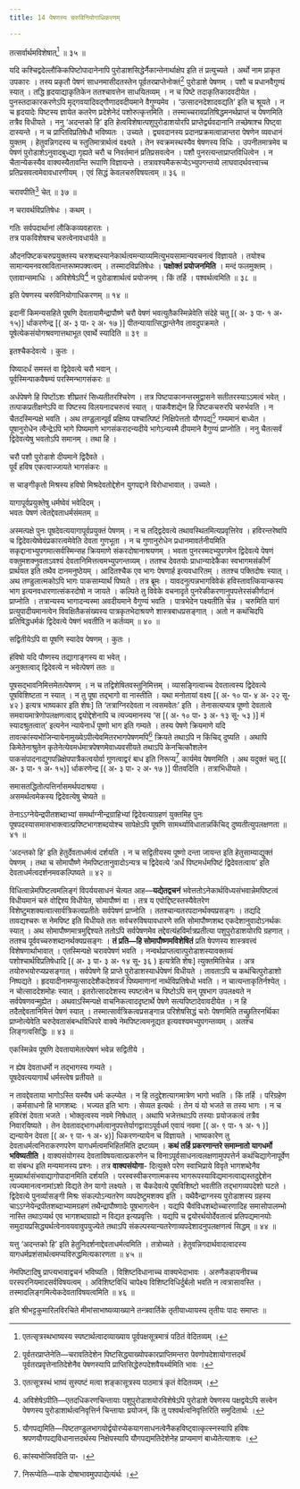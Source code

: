 ```yaml
---
title: 14 पेषणस्य चरुविनियोगाधिकरणम्

---
```

तत्सर्वार्थमविशेषात्[^1] ॥ ३५ ॥

[^1]: एतत्सृत्रस्थभाष्यस्य स्पष्टार्थत्वादव्याख्याय पूर्वपक्षसूत्रमात्रं पठितं वेदितव्यम् ।


यदि कश्चिद्वदेल्लौकिकपिष्टोपादानेनापि पुरोडाशसिद्धेर्नैकान्तेनार्थाक्षेप इति तं प्रत्युच्यते । अर्थो नाम प्राकृत उपकारः । तस्य प्रकृतौ पेषणं साधनमासीदतस्तेन पूर्वतरप्राप्तेनोक्तं[^2] पुरोडाशे पेषणम् । पशौ च प्रधानवैगुण्यं स्यात् । तद्धि हृदयाद्याकृतिकेन ततश्चावत्तेन साधयितव्यम् । न च पिष्टे तदाकृतिकादवदीयेत । पुनस्तदाकारकरणेऽपि मृद्गवयादिवद्गौणादवदीयमाने वैगुण्यमेव । ‘उत्सादनदेशादवद्यति’ इति च श्रूयते । न च हृदयादेः पिष्टस्य ज्ञायेत कतरेण प्रदेशेनेदं पशोरुत्कृत्तमिति । तस्माच्चरावप्रतिषिद्धमनर्थप्राप्तं च पेषणमिति तत्रैव विधीयते । ननु ‘अदन्तको हि’ इति हेत्वविशेषात्पशुपुरोडाशयोरपि प्राप्तेर्द्व्यवदानानि तच्छेषाश्च पिष्ट्वा दास्यन्ते । न च प्राप्तिविप्रतिषेधौ भविष्यतः । उच्यते । द्व्यवदानस्य प्रदानप्रक्रमत्वान्नान्तरा पेषणेन व्यवधानं युक्तम् । हेतुवन्निगदस्य च स्तुतिमात्रार्थत्वं वक्ष्यते । तेन स्वक्रमस्थस्यैव षेषणस्य विधिः । उपनीतमात्रमेव च पेषणं पुरोडाशेऽनुवादबुध्द्या गृह्यते चरौ च निवर्तमानं प्रतिप्रसवत्वेन । पशौ पुनरत्यन्ताप्राप्तविधित्वेन । न चैतान्येकस्यैव वाक्यस्यैतावन्ति रूपाणि विज्ञायन्ते । तत्रावश्यमैकरूप्येऽभ्युपगन्तव्ये लाघवादर्थवत्त्वाच्च प्रतिप्रसवत्वमेवावधारणीयम् । एवं सिद्धं केवलचरुविषयत्वम् ॥ ३६ ॥

[^2]: पूर्वतरप्राप्तेनेति—चरावतिदेशेन पिष्टसिद्ध्याख्योपकारप्राप्तिमन्तरा पेवणोपदेशायोगात्तदर्थं पूर्वतरप्रवृत्तेनातिदेशेनैव पेषणस्यापि प्राप्तिसिद्धेरुपदेशवैयर्थ्यमिति भावः ।


चरावपीति[^3] चेत् ॥ ३७ ॥

[^3]: एतत्सूत्रस्थं भाष्यं सुस्पष्टं मत्वा शङ्कासूत्रस्य पाठमात्रं कृतं वेदितव्यम् ।


न चरावर्थविप्रतिषेधः । कथम् ।

गतिः सर्वपदार्थानां लौकिकव्यवहारतः ।  
तत्र पाकविशेषश्च चरुत्वेनावधार्यते ॥  


औदनपिष्टकचरुप्रयुक्तस्य चरुशब्दस्यानेकार्थत्वमन्याय्यमित्युभयसामान्यवचनत्वं विज्ञायते । तयोश्च सामान्यमनवस्रावितान्तरूष्मपक्वत्वम् । तस्मादविप्रतिषेधः । **पक्षोक्तं प्रयोजनमिति** । मन्दं फलमुक्तम् । एतावान्समाधिः । अविशेषेऽपि[^4] न पुरोडाशार्थत्वं प्रयोजनम् । किं तर्हि । पश्वर्थत्वमिति ॥ ३८ ॥

[^4]: अविशेषेऽपीति—एतदधिकरणचिन्तायाः पशुपुरोडाशयोरविशेषेऽपि पुरोडाशे पेषणस्य पक्षद्वयेऽपि सत्त्वेन पेषणस्य पुरोडाशार्थत्वनिवृत्तिर्न चिन्तायाः प्रयोजनं, किं तु पश्वर्थत्वनिवृत्तिरिति समुदितार्थः ।


इति पेषणस्य चरुविनियोगाधिकरणम् ॥ १४ ॥

इदानीं किमन्यसहिते पूषणि देवतायामैन्द्रापौष्णे चरौ पेषणं भवत्युतैकस्मिन्नेवेति संदेहे चतु \[( अ॰ ३ पा॰ १ अ॰ १५)\] र्धाकरणेन्द्र \[( अ॰ ३ पा॰ २ अ॰ १७ )\] पीतन्यायात्सिद्धान्तेनैव तावदुपक्रमते । पूषेत्येकसंयोगश्रवणात्तथाभूत एवार्थे स्यादिति ॥ ३९ ॥

इतश्चैकदेवत्ये । कुतः ।

पिष्यादर्धं समस्तं वा द्विदेवत्ये चरौ भवान् ।  
पूर्वस्मिन्पाकवैषम्यं परस्मिन्भागसंकरः ॥  


अर्धपेषणे हि पिष्टोंऽशः शीघ्रतरं सिध्यतीतरश्चिरेण । तत्र पिष्टपाकानन्तरमुद्वासने सतीतरस्याऽऽमत्वं भवेत् । तत्पाकप्रतीक्षणेऽपि वा पिष्टस्य विलयनादचरुत्वं स्यात् । पाकवैशद्येन हि पिष्टकचरुरपि चरुर्भवति । न चैतदस्मिन्पक्षे भवति । अथ तण्डुलान्पूर्वं प्रक्षिष्य पश्चात्पिष्टं निक्षिपेत्ततो यौगपद्यं[^5] गम्यमानं बाध्येत । पूषानुरोधेन त्वैन्द्रेऽपि भागे पिष्यमाणे भागसंकरादन्यदीये भागेऽन्यस्मै दीयमाने वैगुण्यं प्राप्नोति । ननु चैतत्सर्वं द्विदेवत्येषु भवतोऽपि समानम् । तथा हि ।

[^5]: यौगपद्यमिति—पिष्टतण्डुलभागयोर्द्वयोरप्येकयागसाधनत्वेनैकहविष्ट्वात्कृत्स्नस्यापि हविषः श्रपणयौगपद्यविधानात्तदर्थस्य निक्षेपस्यापि यौगपद्यमतिदेशेनेह प्राप्यमाणं बाध्येतेत्याशयः ।


चरौ पशौ पुरोडाशे दीयमाने द्विदैवते ।  
पूर्वं हविष एकत्वाज्जायते भागसंकरः ॥  


स चाङ्गीकृतो मिश्रस्य हविषो मिश्रदेवतोद्देशेन युगपद्दाने विरोधाभावात् । उच्यते ।

यागापूर्वप्रयुक्तेषु धर्मष्वेवं भवेदिदम् ।  
भवतः पेषणं त्वेतद्देवताधर्मसंमतम् ॥  


अस्मत्पक्षे पुनः पूषदेवत्ययागापूर्वप्रयुक्तं पेषणम् । न च तद्द्विदेवत्ये तथावस्थितमित्यप्रवृत्तिरेव । हविरन्तरेष्वपि च द्विदेवत्येष्वेवंप्रकारत्वमेवेति देवता गुणभूता । न च गुणानुरोधेन प्रधानमावर्तनीयमिति सकृद्दानाभ्युपगमात्सर्वस्मिन्सह क्रियमाणे संकरदोषानाश्रयणम् । भवता पुनरस्मदभ्युपगमेन द्विदेवत्ये पेषणं वक्तुमशक्नुवताऽवश्यं देवतानिमित्तत्वमभ्युपगन्तव्यम् । ततश्च देवतयोः प्राधान्यादेकैका स्वभागमसंकीर्णं प्रार्थयत इति तथैव दानमनुष्ठेयम् । आदितश्चैक एव भागः पेषणार्ह इत्यवधारितम् । ततश्च पक्तिदोषः स्यात् । अथ तण्डुलात्मकोऽपि भागः पाकसाम्यार्थं पिष्यते । तत्र ब्रूमः । यावदनुत्पन्नभागविवेकं हविस्तावत्कियान्कस्य भाग इत्यनवधारणात्संकरदोषो न जायते । कल्पिते तु विवेके वचनादृते पुनरेकीकरणानुपपत्तेरसंकीर्णदानं प्राप्नोति । तत्रान्यस्य भागादन्यस्मा अवदीयमाने वैगुण्यं भवति । पात्रभेदेन पक्ष्यतीति चेन्न । चरुमिति यागं प्रत्युपादीयमानत्वेन विवक्षितैकसंख्यस्य पात्रकृतभेदाश्रयणे शास्त्रबाधप्रसङ्गात् । अतो न कथंचिदपि प्रतिषिद्धधर्मकं द्विदेवत्ये पेषणं भवतीति न कर्तव्यम् ॥ ४० ॥

सद्वितीयेऽपि वा पूषणि स्यादेव पेषणम् । कुतः ।

हंविषो यदि पौष्णस्य तद्यागाङ्गस्य वा भवेत् ।  
अनुक्तत्वाद् द्विदेवत्ये न भवेत्पेषणं ततः ॥  


पूषसद्भावनिमित्तमेतत्पेषणम् । न च तद्विशेषितवस्तुनिमित्तम् । व्यासङ्गित्वाच्च देवतात्वस्य द्विदेवत्ये पूषविशिष्टता न स्यात् । न तु पूषा तद्भागो वा नास्तीति । यथा मनोतायां वक्ष्य \[( अ॰ १० पा॰ ४ अ॰ २२ सू॰ ४२ ) इत्यत्र भाष्यकार इति शेषः\] ति ‘तत्राग्निरदेवता न त्वसमवेतः’ इति । तेनासत्यप्यत्र पूष्णो देवतात्वे समवायमात्रेणोपलक्षणत्वाद् द्वयोद्देशेनापि च त्यज्यमानस्य ‘स \[( अ॰ १० पा॰ ३ अ॰ १३ सू॰ ५३ )\] मं स्यादश्रुतत्वात्’ इत्यनेन न्यायेनार्धं पूष्णो भाग इति गम्यते । तस्य पेषणे क्रियमाणे यदि तावत्कांस्यभोजिन्यायेनामुख्येऽपीत्येवमितरभागपेषणमपि[^6] क्रियते तथाऽपि न किंचिद् दुष्यति । अथापि किमेतेनाश्रुतेन कृतेनेत्येवमर्धमात्रपेषणमेवाध्यवसीयते तथाऽपि केनचित्कौशलेन पाकसंपादनाद्युगपन्निक्षेपपात्रैकत्वयोर्वा गुणत्वाद्वरं बाध इति निरूप्य[^7] कार्यमेव पेषणमिति । अथ यदुक्तं चतु \[( अ॰ ३ पा॰ १ अ॰ १५)\] र्धाकरणेन्द्र \[( अ॰ ३ पा॰ २ अ॰ १७ )\] पीतवदिति । तत्राभिधीयते ।

[^6]: कांस्यभोजिवदिति पा॰ ।


[^7]: निरूप्येति—पाके दोषाभावमुपपाद्येत्यंर्थः ।


समासतद्धितोत्पत्तिर्नासमर्थपदाश्रया ।  
असमर्थत्वमेकस्य द्विदेवत्येषु चेष्यते ॥  


तेनाऽऽग्नेयेन्द्रपीतशब्दाभ्यां समर्थाग्नीन्द्रग्राहिभ्यां द्विदेवत्याग्रहणं युक्तमिह पुनः पूषपदस्यासमासभाक्त्वात्प्रपिष्टभागशब्दयोश्च सापेक्षेऽपि पूषणि सामर्थ्याविधातान्नकिंचिद् दुष्यतीत्युपलक्षणता ॥ ४१ ॥

‘अदन्तको हि’ इति हेतुर्देवताधर्मत्वं दर्शयति । न च सद्वितीयस्य पूष्णो दन्ता जायन्त इति हेतुसाम्याद्युक्तं पेषणम् । तथा च सोमापौष्णे नेमपिष्टतानुवादोऽन्यत्र च द्विदेवत्ये ‘अर्धं पिष्टमर्धमपिष्टं द्विदेवतत्वाय’ इति देवताधर्मत्वदर्शनमवकल्पिष्यते ॥ ४२ ॥

विधित्वान्नेमपिष्टत्वमलिङ्गं विपर्ययसाधनं चेत्यत आह—**यद्येतद्वचनं** भवेत्ततोऽनेकार्थविध्यसंभवान्नेमपिष्टत्वं विधीयमानं चरुं वोद्दिश्य विधीयेत, सोमापौष्णं वा । तत्र य एवोद्दिष्टस्तस्यैवेतरेण विशेष्टुमशक्यत्वात्सार्वत्रिकत्वप्रतीतेः सर्वपेषणं प्राप्नोति । ततश्चान्यतरपदानर्थक्यप्रसङ्गः । तद्यदि तावद्यश्चरुः स नेमपिष्ट इति विधीयते ततः सर्वचरुविषयावधारणे सति सोमापौष्णशब्द एकदेशानुवादोऽनर्थकः स्यात् । अथ सोमापौष्णमात्रमुद्दिश्यते ततोऽपि सर्वपेषणमेव तद्देवत्यंहविर्मात्रप्रतीत्या पशुपुरोडाशयोरपि ग्रहणात् । ततश्च पूर्ववच्चरुशब्दानर्थक्यप्रसङ्गः । **तं प्रति—हि सोमापौष्णमविशेषितं** प्रति षेपणस्य शास्त्रवत्त्वं विशेषणार्थाभावात् । एतस्मिन्पक्षे चरावपेषणं भवति । नन्वर्थप्राप्तत्वात्पुरोडाशस्यावक्तव्यं पशोश्चार्थविप्रतिषेधादि \[( अ॰ ३ पा॰ ३ अ॰ १४ सू॰ ३६ ) इत्यत्रेति शेषः\] त्युक्तमितिचेन्न । अत्र तयोरुभयोरप्यप्रसङ्गात् । सर्वपेषणे हि प्राप्ते पुरोडाशस्यार्धपेषणं विधीयते । तावताऽपि च कथंचित्पुरोडाशो निष्पद्यते । हृदयादीनामप्युत्साददेशैकदेशवर्जं पिष्यमाणानां नार्थविप्रतिषेधो भवति । न चात्यन्ताकृतिर्नश्येत् । न चोत्साददेशमोहः स्यात् । इतरोत्साददेशस्य स्पष्टत्वेन च पिष्टोऽपि सन् पूषभाग उपलक्ष्यते न सर्वपेषणवन्मुह्येत । अथवाऽस्मिन्पक्षे वाचनिकत्वाददृष्टार्थे पेषणे सत्यपिष्टादेवावदीयेत । न हि तदैतद्देवतानिमित्तं पेषणं स्यात् । तस्मात्सार्वत्रिकत्वप्रसङ्गान्न परिशेषसिद्धं चरोः पेषणमिति तच्छ्रुतिरनर्थिका प्राप्नोत्येवेति चरुदेवतासंबन्धविधिपरे वाक्ये नेमपिष्टत्वमनूद्यत इत्यवश्यमभ्युपगन्तव्यम् । अतश्च लिङ्गत्वसिद्धिः ॥ ४३ ॥

एकस्मिन्नेव पूषणि देवतायामेतत्पेषणं भवेन्न सद्वितीये ।

न ह्येष देवताधर्मो न तद्भागस्य गम्यते ।  
पूषदेवत्ययागार्थं धर्मस्त्वेष प्रतीयते ॥  


न तावद्देवताया भागोऽस्ति यस्यैष धर्मः कल्प्येत । न हि तदुद्देशत्यागमात्रेण भागो भवति । किं तर्हि । परिग्रहेण । कर्मसाधनो हि भागशब्दः । भज्यत इति भागः । सेव्यत इत्यर्थः । तेन यं यो भजते स तस्य भागः । न च हविरंशं देवता भजते । भोक्तृत्वस्य नवमे निषेधात् । अथापि भजेत्तथाऽपि तस्याः प्रयोजकत्वं तत्रैव निवारयिष्यते । तेन देवतावद्भागधर्मत्वानुपपत्तेर्यागद्वाराऽपूर्वधर्म एवायं नवमा \[( अ॰ ९ पा॰ १ अ॰ १ )\] द्यन्यायेन देवता \[( अ॰ ९ पा॰ १ अ॰ ४)\] धिकरणन्यायेन च विज्ञायते । भाष्यकारेण तु देवताधर्मत्वनिराकरणपरेण यागधर्मत्वमभिहितमिति द्रष्टव्यम् । **कथं तर्हि प्रकरणान्तरे समाम्नातो यागधर्मो भविष्यतीति ।** वाक्यसंयोगस्य देवताविषयत्वात्प्रकरणेन च विनाऽपूर्वसाधनत्वलक्षणामुपपत्तेर्न कथंचिद्यागेनापूर्वेण वा संबन्ध इति मन्यमानस्य प्रश्नः । तत्र **वाक्यसंयोगा**- दित्युक्ते परेण स्वाभिप्राये विवृते भागशब्देनैव मुख्यार्थासंभवाद्यागोपादानमिति दर्शयति । परस्वस्वीकरणात्मकस्य भागरूपस्याविद्यमानत्वाद्यस्तदुद्देशेन त्यज्यमानत्वनामांऽशो विद्यते तेन यागो लक्ष्यते । स चैकदेवत्ये पूषविशिष्टो भवतीति तद्भागव्यपदेशो घटते । द्विदेवत्ये पुनर्व्यासङ्गी मिश्रः संकल्पोऽन्यतरेण व्यपदेष्टुमशक्य इति । यथैवैन्द्राग्नस्य पुरोडाशस्य ग्रहस्य चाऽऽग्नेयेन्द्रपीतशब्दाभ्यामग्रहणं तथैन्द्रापौष्णादेः पूषभागत्वेन । यद्यपि चैवंविधशब्दोच्चारणादिह समासोपालम्भो नास्ति तथाऽप्यर्थ एव भागशब्दग्राह्यो न विद्यत इत्यप्रवृत्तिः । यद्यपि च द्वयोरर्थयोर्देवतात्वं प्रतिपद्यमानयोः समुदायप्रसिद्ध्यर्थत्वेनावयवावुपयुज्येते तथाऽपि संकल्पस्यान्यतरेणाव्यपदेशादनुपलक्षणत्वं सिद्धम् ॥ ४४ ॥

यत्तु ‘अदन्तको हि’ इति हेतुनिदर्शनाद्देवताधर्मत्वमिति । तत्रोच्यते । हेतुवन्निगदार्थवादत्वादस्य यागधर्मप्रशंसार्थत्वमप्यविरुद्धमित्यकारणता ॥ ४५ ॥

नेमपिष्टादिषु प्राप्त्यभावाद्वचनं भविष्यति । विशिष्टविधानाच्च वाक्यभेदाभावः । अरुणैकहायनीवच्च परस्परनियमादसर्वविषयत्वम् । अविशिष्टविधिं चापेक्ष्य विशिष्टविधिर्दुर्बलो भवति न त्वत्रासावस्ति । तस्मादलिङ्गमित्येकदेवताविषयत्वमिति ॥ ४६ ॥

इति श्रीभट्टकुमारिलविरचिते मीमांसाभाष्यव्याख्याने तन्त्रवार्तिके तृतीयाध्यायस्य तृतीयः पादः समाप्तः ॥